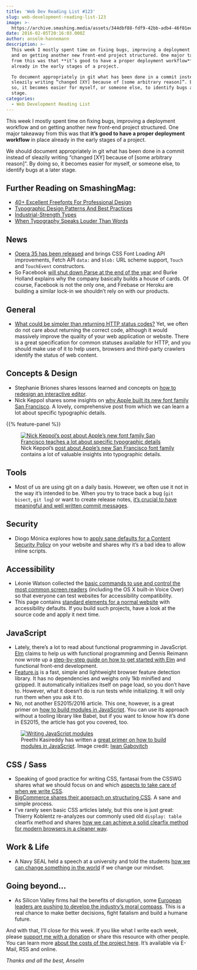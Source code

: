 ```yaml
---
title: 'Web Dev Reading List #123'
slug: web-development-reading-list-123
image: >-
  https://archive.smashing.media/assets/344dbf88-fdf9-42bb-adb4-46f01eedd629/6f2e8ca4-0844-46fa-ab04-9e1541068094/apple-san-francisco-1.png
date: 2016-02-05T20:16:03.000Z
author: anselm-hannemann
description: >-
  This week I mostly spent time on fixing bugs, improving a deployment workflow
  and on getting another new front-end project structured. One major takeaway
  from this was that **it’s good to have a proper deployment workflow** in place
  already in the early stages of a project.

  To document appropriately in git what has been done in a commit instead of
  sleazily writing “changed [XY] because of [some arbitrary reason]”. By doing
  so, it becomes easier for myself, or someone else, to identify bugs at a later
  stage.
categories:
  - Web Development Reading List
---
```

This week I mostly spent time on fixing bugs, improving a deployment workflow and on getting another new front-end project structured. One major takeaway from this was that <strong>it’s good to have a proper deployment workflow</strong> in place already in the early stages of a project.

We should document appropriately in git what has been done in a commit instead of sleazily writing “changed [XY] because of [some arbitrary reason]”. By doing so, it becomes easier for myself, or someone else, to identify bugs at a later stage.</p>

## <span class="rh">Further Reading</span> on SmashingMag:

*   [40+ Excellent Freefonts For Professional Design](https://www.smashingmagazine.com/2007/11/40-excellent-freefonts-for-professional-design-2/)
*   [Typographic Design Patterns And Best Practices](https://www.smashingmagazine.com/2009/08/typographic-design-survey-best-practices-from-the-best-blogs/)
*   [Industrial-Strength Types](https://www.smashingmagazine.com/2012/11/industrial-strength-types/)
*   [When Typography Speaks Louder Than Words](https://www.smashingmagazine.com/2012/04/when-typography-speaks-louder-than-words/)

## News

*   [Opera 35 has been released](https://dev.opera.com/blog/opera-35/) and brings CSS Font Loading API improvements, Fetch API `data:` and `blob:` URL scheme support, `Touch` and `TouchEvent` constructors.
*   So Facebook [will shut down Parse at the end of the year](https://medium.com/@burkeholland/facebook-is-creating-a-house-of-cards-33ce47144154) and Burke Holland explains why the company basically builds a house of cards. Of course, Facebook is not the only one, and Firebase or Heroku are building a similar lock-in we shouldn’t rely on with our products.</p>

## General

*   [What could be simpler than returning HTTP status codes?](https://racksburg.com/choosing-an-http-status-code/) Yet, we often do not care about returning the correct code, although it would massively improve the quality of your web application or website. There is a great specification for common statuses available for HTTP, and you should make use of it to help users, browsers and third-party crawlers identify the status of web content.</p>

## Concepts & Design

*   Stephanie Briones shares lessons learned and concepts on [how to redesign an interactive editor](https://blog.invisionapp.com/redesigning-interactive-editor/).
*   Nick Keppol shares some insights on [why Apple built its new font family San Francisco](https://medium.com/martiancraft-s-syndicate/why-san-francisco-b86bd45f3273). A lovely, comprehensive post from which we can learn a lot about specific typographic details.

{{% feature-panel %}}

<figure class="fwi"><a href="https://medium.com/martiancraft-s-syndicate/why-san-francisco-b86bd45f3273"><img loading="lazy" decoding="async" src="https://archive.smashing.media/assets/344dbf88-fdf9-42bb-adb4-46f01eedd629/6f2e8ca4-0844-46fa-ab04-9e1541068094/apple-san-francisco-1.png" alt="Nick Keppol’s post about Apple’s new font family San Francisco teaches a lot about specific typographic details" /></a><figcaption>Nick Keppol’s <a href="https://medium.com/martiancraft-s-syndicate/why-san-francisco-b86bd45f3273">post about Apple’s new San Francisco font family</a> contains a lot of valuable insights into typographic details.</figcaption></figure>

## Tools

*   Most of us are using git on a daily basis. However, we often use it not in the way it’s intended to be. When you try to trace back a bug (`git bisect`, `git log`) or want to create release notes, [it’s crucial to have meaningful and well written commit messages](https://alistapart.com/article/the-art-of-the-commit).</p>

## Security

*   Diogo Mónica explores how to [apply sane defaults for a Content Security Policy](https://diogomonica.com/2015/12/30/creating-a-csp-policy-from-scratch/) on your website and shares why it’s a bad idea to allow inline scripts.</p>

## Accessibility

*   Léonie Watson collected the [basic commands to use and control the most common screen readers](https://www.paciellogroup.com/blog/2015/01/basic-screen-reader-commands-for-accessibility-testing/) (including the OS X built-in Voice Over) so that everyone can test websites for accessibility compatibility.
*   This page contains [standard elements for a normal website](https://www.html5accessibility.com/html5elements/) with accessibility defaults. If you build such projects, have a look at the source code and apply it next time.</p>

## JavaScript

*   Lately, there’s a lot to read about functional programming in JavaScript. [Elm](https://elm-lang.org/) claims to help us with functional programming and Dennis Reimann now wrote up a [step-by-step guide on how to get started with Elm](https://dennisreimann.de/articles/elm.html) and functional front-end development.
*   [Feature.js](https://featurejs.com/) is a fast, simple and light­weight browser feature detection library. It has no dependencies and weighs only 1kb minified and gzipped. It automatically initializes itself on page load, so you don’t have to. However, what it doesn’t do is run tests while initializing. It will only run them when you ask it to.
*   No, not another ES2015/2016 article. This one, however, is a great primer on [how to build modules in JavaScript](https://medium.freecodecamp.com/javascript-modules-a-beginner-s-guide-783f7d7a5fcc). You can use its approach without a tooling library like Babel, but if you want to know how it’s done in ES2015, the article has got you covered, too.

<figure class="fwi"><a href="https://medium.freecodecamp.com/javascript-modules-a-beginner-s-guide-783f7d7a5fcc"><img loading="lazy" decoding="async" src="https://archive.smashing.media/assets/344dbf88-fdf9-42bb-adb4-46f01eedd629/e0ec191b-5d7f-4658-87f1-d00bb2957870/javascript-modules-opt.png" alt="Writing JavaScript modules" /></a><figcaption>Preethi Kasireddy has written a <a href="https://medium.freecodecamp.com/javascript-modules-a-beginner-s-guide-783f7d7a5fcc">great primer on how to build modules in JavaScript</a>. Image credit: <a href="https://www.flickr.com/photos/qubodup/16258492451">Iwan Gabovitch</a></figcaption></figure>

## CSS / Sass

*   Speaking of good practice for writing CSS, fantasai from the CSSWG shares what we should focus on and which [aspects to take care of when we write CSS](https://fantasai.inkedblade.net/style/talks/best-practices/).
*   [BigCommerce shares their approach on structuring CSS](https://www.bigeng.io/how-we-css-at-bigcommerce/). A sane and simple process.
*   I’ve rarely seen basic CSS articles lately, but this one is just great: Thierry Koblentz re-analyzes our commonly used old `display: table` clearfix method and shares [how we can achieve a solid clearfix method for modern browsers in a cleaner way](https://cssmojo.com/the-very-latest-clearfix-reloaded/).</p>

## Work & Life

*   A Navy SEAL held a speech at a university and told the students [how we can change something in the world](https://www.farnamstreetblog.stfi.re/2014/05/10-life-lessons-william-mcraven/) if we change our mindset.</p>

## Going beyond…

*   As Silicon Valley firms hail the benefits of disruption, some [European leaders are pushing to develop the industry’s moral compass](https://www.theguardian.com/technology/2016/jan/30/europe-google-facebook-technology-ethics-eu-martin-schulz). This is a real chance to make better decisions, fight fatalism and build a humane future.

And with that, I’ll close for this week. If you like what I write each week, please <a href="https://wdrl.info/donate">support me with a donation</a> or share this resource with other people. You can learn more <a href="https://wdrl.info/costs/">about the costs of the project here</a>. It’s available via E-Mail, RSS and online.

<em>Thanks and all the best,
Anselm</em>

